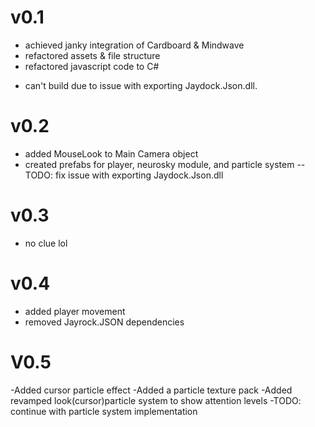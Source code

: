 v0.1
=====
- achieved janky integration of Cardboard & Mindwave
- refactored assets & file structure
- refactored javascript code to C#
* can't build due to issue with exporting Jaydock.Json.dll.

v0.2
=====
- added MouseLook to Main Camera object
- created prefabs for player, neurosky module, and particle system
--TODO: fix issue with exporting Jaydock.Json.dll

v0.3
=====
- no clue lol

v0.4
=====
- added player movement
- removed Jayrock.JSON dependencies

V0.5
=====
-Added cursor particle effect
-Added a particle texture pack 
-Added revamped look(cursor)particle system to show attention levels
-TODO: continue with particle system implementation